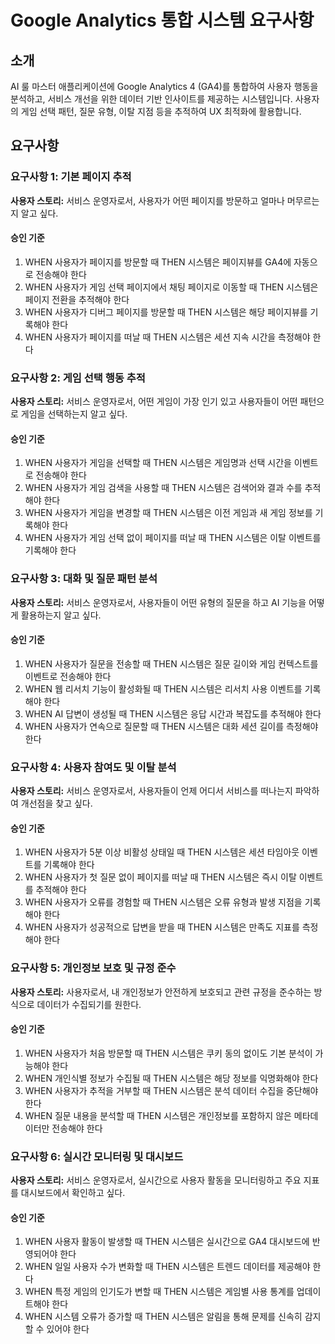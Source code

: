 # Google Analytics 통합 시스템 요구사항

## 소개

AI 룰 마스터 애플리케이션에 Google Analytics 4 (GA4)를 통합하여 사용자 행동을 분석하고, 서비스 개선을 위한 데이터 기반 인사이트를 제공하는 시스템입니다. 사용자의 게임 선택 패턴, 질문 유형, 이탈 지점 등을 추적하여 UX 최적화에 활용합니다.

## 요구사항

### 요구사항 1: 기본 페이지 추적

**사용자 스토리:** 서비스 운영자로서, 사용자가 어떤 페이지를 방문하고 얼마나 머무르는지 알고 싶다.

#### 승인 기준
1. WHEN 사용자가 페이지를 방문할 때 THEN 시스템은 페이지뷰를 GA4에 자동으로 전송해야 한다
2. WHEN 사용자가 게임 선택 페이지에서 채팅 페이지로 이동할 때 THEN 시스템은 페이지 전환을 추적해야 한다
3. WHEN 사용자가 디버그 페이지를 방문할 때 THEN 시스템은 해당 페이지뷰를 기록해야 한다
4. WHEN 사용자가 페이지를 떠날 때 THEN 시스템은 세션 지속 시간을 측정해야 한다

### 요구사항 2: 게임 선택 행동 추적

**사용자 스토리:** 서비스 운영자로서, 어떤 게임이 가장 인기 있고 사용자들이 어떤 패턴으로 게임을 선택하는지 알고 싶다.

#### 승인 기준
1. WHEN 사용자가 게임을 선택할 때 THEN 시스템은 게임명과 선택 시간을 이벤트로 전송해야 한다
2. WHEN 사용자가 게임 검색을 사용할 때 THEN 시스템은 검색어와 결과 수를 추적해야 한다
3. WHEN 사용자가 게임을 변경할 때 THEN 시스템은 이전 게임과 새 게임 정보를 기록해야 한다
4. WHEN 사용자가 게임 선택 없이 페이지를 떠날 때 THEN 시스템은 이탈 이벤트를 기록해야 한다

### 요구사항 3: 대화 및 질문 패턴 분석

**사용자 스토리:** 서비스 운영자로서, 사용자들이 어떤 유형의 질문을 하고 AI 기능을 어떻게 활용하는지 알고 싶다.

#### 승인 기준
1. WHEN 사용자가 질문을 전송할 때 THEN 시스템은 질문 길이와 게임 컨텍스트를 이벤트로 전송해야 한다
2. WHEN 웹 리서치 기능이 활성화될 때 THEN 시스템은 리서치 사용 이벤트를 기록해야 한다
3. WHEN AI 답변이 생성될 때 THEN 시스템은 응답 시간과 복잡도를 추적해야 한다
4. WHEN 사용자가 연속으로 질문할 때 THEN 시스템은 대화 세션 길이를 측정해야 한다

### 요구사항 4: 사용자 참여도 및 이탈 분석

**사용자 스토리:** 서비스 운영자로서, 사용자들이 언제 어디서 서비스를 떠나는지 파악하여 개선점을 찾고 싶다.

#### 승인 기준
1. WHEN 사용자가 5분 이상 비활성 상태일 때 THEN 시스템은 세션 타임아웃 이벤트를 기록해야 한다
2. WHEN 사용자가 첫 질문 없이 페이지를 떠날 때 THEN 시스템은 즉시 이탈 이벤트를 추적해야 한다
3. WHEN 사용자가 오류를 경험할 때 THEN 시스템은 오류 유형과 발생 지점을 기록해야 한다
4. WHEN 사용자가 성공적으로 답변을 받을 때 THEN 시스템은 만족도 지표를 측정해야 한다

### 요구사항 5: 개인정보 보호 및 규정 준수

**사용자 스토리:** 사용자로서, 내 개인정보가 안전하게 보호되고 관련 규정을 준수하는 방식으로 데이터가 수집되기를 원한다.

#### 승인 기준
1. WHEN 사용자가 처음 방문할 때 THEN 시스템은 쿠키 동의 없이도 기본 분석이 가능해야 한다
2. WHEN 개인식별 정보가 수집될 때 THEN 시스템은 해당 정보를 익명화해야 한다
3. WHEN 사용자가 추적을 거부할 때 THEN 시스템은 분석 데이터 수집을 중단해야 한다
4. WHEN 질문 내용을 분석할 때 THEN 시스템은 개인정보를 포함하지 않은 메타데이터만 전송해야 한다

### 요구사항 6: 실시간 모니터링 및 대시보드

**사용자 스토리:** 서비스 운영자로서, 실시간으로 사용자 활동을 모니터링하고 주요 지표를 대시보드에서 확인하고 싶다.

#### 승인 기준
1. WHEN 사용자 활동이 발생할 때 THEN 시스템은 실시간으로 GA4 대시보드에 반영되어야 한다
2. WHEN 일일 사용자 수가 변화할 때 THEN 시스템은 트렌드 데이터를 제공해야 한다
3. WHEN 특정 게임의 인기도가 변할 때 THEN 시스템은 게임별 사용 통계를 업데이트해야 한다
4. WHEN 시스템 오류가 증가할 때 THEN 시스템은 알림을 통해 문제를 신속히 감지할 수 있어야 한다